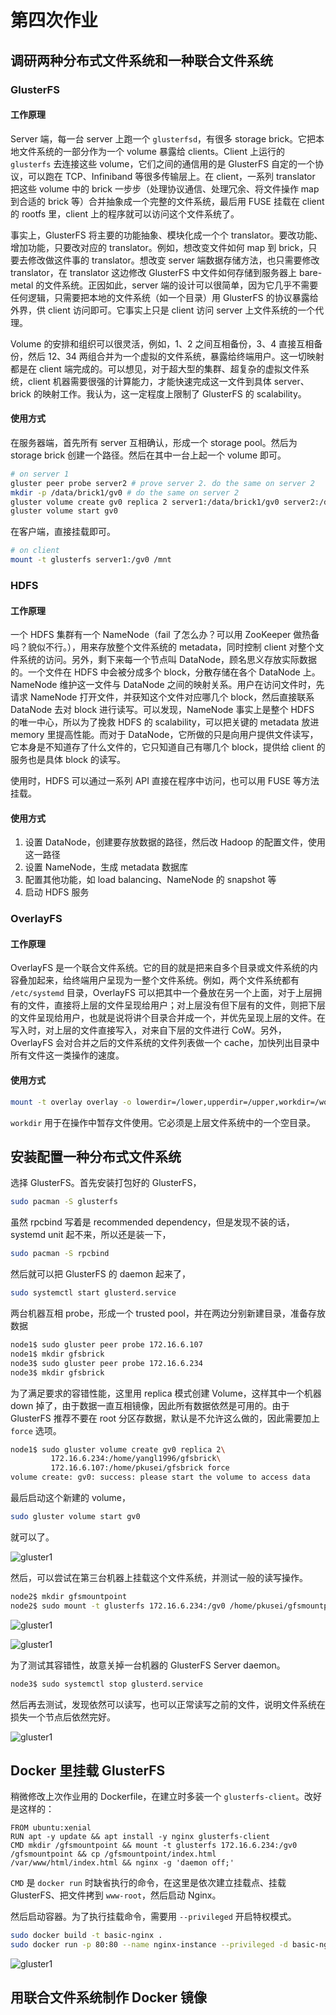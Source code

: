 # 第四次作业

## 调研两种分布式文件系统和一种联合文件系统

### GlusterFS

#### 工作原理

Server 端，每一台 server 上跑一个 `glusterfsd`，有很多 storage brick。它把本地文件系统的一部分作为一个 volume 暴露给 clients。Client 上运行的 `glusterfs` 去连接这些 volume，它们之间的通信用的是 GlusterFS 自定的一个协议，可以跑在 TCP、Infiniband 等很多传输层上。在 client，一系列 translator 把这些 volume 中的 brick 一步步（处理协议通信、处理冗余、将文件操作 map 到合适的 brick 等）合并抽象成一个完整的文件系统，最后用 FUSE 挂载在 client 的 rootfs 里，client 上的程序就可以访问这个文件系统了。

事实上，GlusterFS 将主要的功能抽象、模块化成一个个 translator。要改功能、增加功能，只要改对应的 translator。例如，想改变文件如何 map 到 brick，只要去修改做这件事的 translator。想改变 server 端数据存储方法，也只需要修改 translator，在 translator 这边修改 GlusterFS 中文件如何存储到服务器上 bare-metal 的文件系统。正因如此，server 端的设计可以很简单，因为它几乎不需要任何逻辑，只需要把本地的文件系统（如一个目录）用 GlusterFS 的协议暴露给外界，供 client 访问即可。它事实上只是 client 访问 server 上文件系统的一个代理。

Volume 的安排和组织可以很灵活，例如，1、2 之间互相备份，3、4 直接互相备份，然后 12、34 两组合并为一个虚拟的文件系统，暴露给终端用户。这一切映射都是在 client 端完成的。可以想见，对于超大型的集群、超复杂的虚拟文件系统，client 机器需要很强的计算能力，才能快速完成这一文件到具体 server、brick 的映射工作。我认为，这一定程度上限制了 GlusterFS 的 scalability。

#### 使用方式

在服务器端，首先所有 server 互相确认，形成一个 storage pool。然后为 storage brick 创建一个路径。然后在其中一台上起一个 volume 即可。

```bash
# on server 1
gluster peer probe server2 # prove server 2. do the same on server 2
mkdir -p /data/brick1/gv0 # do the same on server 2
gluster volume create gv0 replica 2 server1:/data/brick1/gv0 server2:/data/brick1/gv0
gluster volume start gv0
```

在客户端，直接挂载即可。

```bash
# on client
mount -t glusterfs server1:/gv0 /mnt
```

### HDFS

#### 工作原理

一个 HDFS 集群有一个 NameNode（fail 了怎么办？可以用 ZooKeeper 做热备吗？貌似不行。），用来存放整个文件系统的 metadata，同时控制 client 对整个文件系统的访问。另外，剩下来每一个节点叫 DataNode，顾名思义存放实际数据的。一个文件在 HDFS 中会被分成多个 block，分散存储在各个 DataNode 上。NameNode 维护这一文件与 DataNode 之间的映射关系。用户在访问文件时，先请求 NameNode 打开文件，并获知这个文件对应哪几个 block，然后直接联系 DataNode 去对 block 进行读写。可以发现，NameNode 事实上是整个 HDFS 的唯一中心，所以为了挽救 HDFS 的 scalability，可以把关键的 metadata 放进 memory 里提高性能。而对于 DataNode，它所做的只是向用户提供文件读写，它本身是不知道存了什么文件的，它只知道自己有哪几个 block，提供给 client 的服务也是具体 block 的读写。

使用时，HDFS 可以通过一系列 API 直接在程序中访问，也可以用 FUSE 等方法挂载。

#### 使用方式

1. 设置 DataNode，创建要存放数据的路径，然后改 Hadoop 的配置文件，使用这一路径
2. 设置 NameNode，生成 metadata 数据库
3. 配置其他功能，如 load balancing、NameNode 的 snapshot 等
4. 启动 HDFS 服务

### OverlayFS

#### 工作原理

OverlayFS 是一个联合文件系统。它的目的就是把来自多个目录或文件系统的内容叠加起来，给终端用户呈现为一整个文件系统。例如，两个文件系统都有 `/etc/systemd` 目录，OverlayFS 可以把其中一个叠放在另一个上面，对于上层拥有的文件，直接将上层的文件呈现给用户；对上层没有但下层有的文件，则把下层的文件呈现给用户，也就是说将讲个目录合并成一个，并优先呈现上层的文件。在写入时，对上层的文件直接写入，对来自下层的文件进行 CoW。另外，OverlayFS 会对合并之后的文件系统的文件列表做一个 cache，加快列出目录中所有文件这一类操作的速度。

#### 使用方式

```bash
mount -t overlay overlay -o lowerdir=/lower,upperdir=/upper,workdir=/work /merged
```

`workdir` 用于在操作中暂存文件使用。它必须是上层文件系统中的一个空目录。

## 安装配置一种分布式文件系统

选择 GlusterFS。首先安装打包好的 GlusterFS，

```bash
sudo pacman -S glusterfs
```

虽然 rpcbind 写着是 recommended dependency，但是发现不装的话，systemd unit 起不来，所以还是装一下，

```bash
sudo pacman -S rpcbind
```

然后就可以把 GlusterFS 的 daemon 起来了，

```bash
sudo systemctl start glusterd.service
```

两台机器互相 probe，形成一个 trusted pool，并在两边分别新建目录，准备存放数据

```bash
node1$ sudo gluster peer probe 172.16.6.107
node1$ mkdir gfsbrick
node3$ sudo gluster peer probe 172.16.6.234
node3$ mkdir gfsbrick
```

为了满足要求的容错性能，这里用 replica 模式创建 Volume，这样其中一个机器 down 掉了，由于数据一直互相镜像，因此所有数据依然是可用的。由于 GlusterFS 推荐不要在 root 分区存数据，默认是不允许这么做的，因此需要加上 `force` 选项。

```bash
node1$ sudo gluster volume create gv0 replica 2\
         172.16.6.234:/home/yangl1996/gfsbrick\
         172.16.6.107:/home/pkusei/gfsbrick force
volume create: gv0: success: please start the volume to access data
```

最后启动这个新建的 volume，

```bash
sudo gluster volume start gv0
```

就可以了。

![gluster1](https://github.com/yangl1996/os-practical/blob/master/homework-4/attachments/gluster1.png?raw=true)

然后，可以尝试在第三台机器上挂载这个文件系统，并测试一般的读写操作。

```bash
node2$ mkdir gfsmountpoint
node2$ sudo mount -t glusterfs 172.16.6.234:/gv0 /home/pkusei/gfsmountpoint
```

![gluster1](https://github.com/yangl1996/os-practical/blob/master/homework-4/attachments/gfsmount.png?raw=true)

![gluster1](https://github.com/yangl1996/os-practical/blob/master/homework-4/attachments/gfsrwtest.png?raw=true)

为了测试其容错性，故意关掉一台机器的 GlusterFS Server daemon。

```bash
node3$ sudo systemctl stop glusterd.service
```

然后再去测试，发现依然可以读写，也可以正常读写之前的文件，说明文件系统在损失一个节点后依然完好。

![gluster1](https://github.com/yangl1996/os-practical/blob/master/homework-4/attachments/gfstest.png?raw=true)

## Docker 里挂载 GlusterFS

稍微修改上次作业用的 Dockerfile，在建立时多装一个 `glusterfs-client`。改好是这样的：

```Docker
FROM ubuntu:xenial
RUN apt -y update && apt install -y nginx glusterfs-client
CMD mkdir /gfsmountpoint && mount -t glusterfs 172.16.6.234:/gv0 /gfsmountpoint && cp /gfsmountpoint/index.html /var/www/html/index.html && nginx -g 'daemon off;'
```

`CMD` 是 `docker run` 时缺省执行的命令，在这里是依次建立挂载点、挂载 GlusterFS、把文件拷到 `www-root`，然后启动 Nginx。

然后启动容器。为了执行挂载命令，需要用 `--privileged` 开启特权模式。

```bash
sudo docker build -t basic-nginx .
sudo docker run -p 80:80 --name nginx-instance --privileged -d basic-nginx
```

![gluster1](https://github.com/yangl1996/os-practical/blob/master/homework-4/attachments/glusterwebpage.png?raw=true)

## 用联合文件系统制作 Docker 镜像
